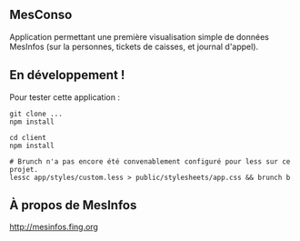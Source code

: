 ## MesConso

Application permettant une première visualisation simple de données MesInfos (sur la personnes, tickets de caisses, et journal d'appel).

## En développement !

Pour tester cette application :
```
git clone ...
npm install

cd client
npm install

# Brunch n'a pas encore été convenablement configuré pour less sur ce projet.
lessc app/styles/custom.less > public/stylesheets/app.css && brunch b
```

## À propos de MesInfos

http://mesinfos.fing.org
